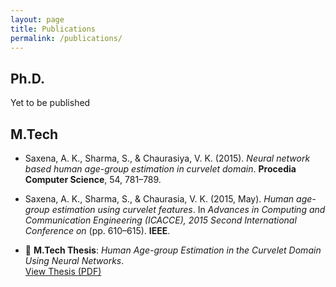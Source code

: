 ```yaml
---
layout: page
title: Publications
permalink: /publications/
---
```


## Ph.D.
Yet to be published

## M.Tech

- Saxena, A. K., Sharma, S., & Chaurasiya, V. K. (2015). *Neural network based human age-group estimation in curvelet domain*. **Procedia Computer Science**, 54, 781–789.

- Saxena, A. K., Sharma, S., & Chaurasia, V. K. (2015, May). *Human age-group estimation using curvelet features*. In *Advances in Computing and Communication Engineering (ICACCE), 2015 Second International Conference on* (pp. 610–615). **IEEE**.

- 📘 **M.Tech Thesis**: *Human Age-group Estimation in the Curvelet Domain Using Neural Networks*.  
  [View Thesis (PDF)](/assets/files/mtech_thesis.pdf)

